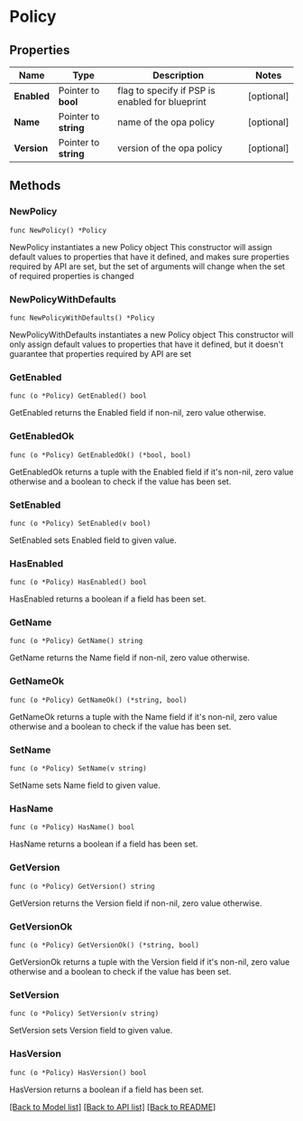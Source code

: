 # Policy

## Properties

Name | Type | Description | Notes
------------ | ------------- | ------------- | -------------
**Enabled** | Pointer to **bool** | flag to specify if PSP is enabled for blueprint | [optional] 
**Name** | Pointer to **string** | name of the opa policy | [optional] 
**Version** | Pointer to **string** | version of the opa policy | [optional] 

## Methods

### NewPolicy

`func NewPolicy() *Policy`

NewPolicy instantiates a new Policy object
This constructor will assign default values to properties that have it defined,
and makes sure properties required by API are set, but the set of arguments
will change when the set of required properties is changed

### NewPolicyWithDefaults

`func NewPolicyWithDefaults() *Policy`

NewPolicyWithDefaults instantiates a new Policy object
This constructor will only assign default values to properties that have it defined,
but it doesn't guarantee that properties required by API are set

### GetEnabled

`func (o *Policy) GetEnabled() bool`

GetEnabled returns the Enabled field if non-nil, zero value otherwise.

### GetEnabledOk

`func (o *Policy) GetEnabledOk() (*bool, bool)`

GetEnabledOk returns a tuple with the Enabled field if it's non-nil, zero value otherwise
and a boolean to check if the value has been set.

### SetEnabled

`func (o *Policy) SetEnabled(v bool)`

SetEnabled sets Enabled field to given value.

### HasEnabled

`func (o *Policy) HasEnabled() bool`

HasEnabled returns a boolean if a field has been set.

### GetName

`func (o *Policy) GetName() string`

GetName returns the Name field if non-nil, zero value otherwise.

### GetNameOk

`func (o *Policy) GetNameOk() (*string, bool)`

GetNameOk returns a tuple with the Name field if it's non-nil, zero value otherwise
and a boolean to check if the value has been set.

### SetName

`func (o *Policy) SetName(v string)`

SetName sets Name field to given value.

### HasName

`func (o *Policy) HasName() bool`

HasName returns a boolean if a field has been set.

### GetVersion

`func (o *Policy) GetVersion() string`

GetVersion returns the Version field if non-nil, zero value otherwise.

### GetVersionOk

`func (o *Policy) GetVersionOk() (*string, bool)`

GetVersionOk returns a tuple with the Version field if it's non-nil, zero value otherwise
and a boolean to check if the value has been set.

### SetVersion

`func (o *Policy) SetVersion(v string)`

SetVersion sets Version field to given value.

### HasVersion

`func (o *Policy) HasVersion() bool`

HasVersion returns a boolean if a field has been set.


[[Back to Model list]](../README.md#documentation-for-models) [[Back to API list]](../README.md#documentation-for-api-endpoints) [[Back to README]](../README.md)


